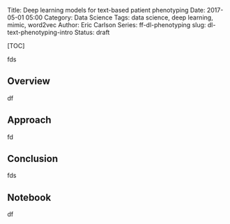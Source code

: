 Title: Deep learning models for text-based patient phenotyping 
Date: 2017-05-01 05:00
Category: Data Science
Tags: data science, deep learning, mimic, word2vec
Author: Eric Carlson
Series: ff-dl-phenotyping
slug: dl-text-phenotyping-intro
Status: draft

[TOC]

fds

## Overview

df

## Approach

fd       

## Conclusion

fds

## Notebook

df
